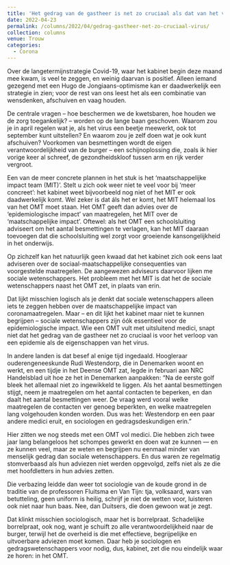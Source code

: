 ```yaml
---
title: 'Het gedrag van de gastheer is net zo cruciaal als dat van het virus'
date: 2022-04-23
permalink: /columns/2022/04/gedrag-gastheer-net-zo-cruciaal-virus/
collection: columns
venue: Trouw
categories:
  - Corona
---
```


Over de langetermijnstrategie Covid-19, waar het kabinet begin deze maand mee kwam, is veel te zeggen, en weinig daarvan is positief. Alleen iemand gezegend met een Hugo de Jongiaans-optimisme kan er daadwerkelijk een strategie in zien; voor de rest van ons leest het als een combinatie van wensdenken, afschuiven en vaag houden.

De centrale vragen – hoe beschermen we de kwetsbaren, hoe houden we de zorg toegankelijk? – worden op de lange baan geschoven. Waarom zou je in april regelen wat je, als het virus een beetje meewerkt, ook tot september kunt uitstellen? En waarom zou je zelf doen wat je ook kunt afschuiven? Voorkomen van besmettingen wordt de eigen verantwoordelijkheid van de burger – een schijnoplossing die, zoals ik hier vorige keer al schreef, de gezondheidskloof tussen arm en rijk verder vergroot.

Een van de meer concrete plannen in het stuk is het ‘maatschappelijke impact team (MIT)’. Stelt u zich ook weer niet te veel voor bij ‘meer concreet’: het kabinet weet bijvoorbeeld nog niet of het MIT er ook daadwerkelijk komt. Wel zeker is dat áls het er komt, het MIT helemaal los van het OMT moet staan. Het OMT geeft dan advies over de ‘epidemiologische impact’ van maatregelen, het MIT over de ‘maatschappelijke impact’. Oftewel: als het OMT een schoolsluiting adviseert om het aantal besmettingen te verlagen, kan het MIT daaraan toevoegen dat die schoolsluiting wel zorgt voor groeiende kansongelijkheid in het onderwijs.

Op zichzelf kan het natuurlijk geen kwaad dat het kabinet zich ook eens laat adviseren over de sociaal-maatschappelijke consequenties van voorgestelde maatregelen. De aangewezen adviseurs daarvoor lijken me sociale wetenschappers. Het probleem met het MIT is dat het de sociale wetenschappers naast het OMT zet, in plaats van erin.

Dat lijkt misschien logisch als je denkt dat sociale wetenschappers alleen iets te zeggen hebben over de maatschappelijke impact van coronamaatregelen. Maar – en dit lijkt het kabinet maar niet te kunnen begrijpen – sociale wetenschappers zijn óók essentieel voor de epidemiologische impact. Wie een OMT vult met uitsluitend medici, snapt niet dat het gedrag van de gastheer net zo cruciaal is voor het verloop van een epidemie als de eigenschappen van het virus.

In andere landen is dat besef al enige tijd ingedaald. Hoogleraar ouderengeneeskunde Rudi Westendorp, die in Denemarken woont en werkt, en een tijdje in het Deense OMT zat, legde in februari aan NRC Handelsblad uit hoe ze het in Denemarken aanpakken: “Na de eerste golf bleek het allemaal niet zo ingewikkeld te liggen. Als het aantal besmettingen stijgt, neem je maatregelen om het aantal contacten te beperken, en dan daalt het aantal besmettingen weer. De vraag werd vooral welke maatregelen de contacten ver genoeg beperkten, en welke maatregelen lang volgehouden konden worden. Dus was het: Westendorp en een paar andere medici eruit, en sociologen en gedragsdeskundigen erin.”

Hier zitten we nog steeds met een OMT vol medici. Die hebben zich twee jaar lang belangeloos het schompes gewerkt en doen wat ze kunnen — en ze kunnen veel, maar ze weten en begrijpen nu eenmaal minder van menselijk gedrag dan sociale wetenschappers. En dus waren ze regelmatig stomverbaasd als hun adviezen niet werden opgevolgd, zelfs niet als ze die met hoofdletters in hun advies zetten.

Die verbazing leidde dan weer tot sociologie van de koude grond in de traditie van de professoren Fluitsma en Van Tijn: tja, volksaard, wars van betutteling, geen uniform is heilig, schrijf je niet de wetten voor, luisteren ook niet naar hun baas. Nee, dan Duitsers, die doen gewoon wat je zegt.

Dat klinkt misschien sociologisch, maar het is borrelpraat. Schadelijke borrelpraat, ook nog, want je schuift zo alle verantwoordelijkheid naar de burger, terwijl het de overheid is die met effectieve, begrijpelijke en uitvoerbare adviezen moet komen. Daar heb je sociologen en gedragswetenschappers voor nodig, dus, kabinet, zet die nou eindelijk waar ze horen: in het OMT.

